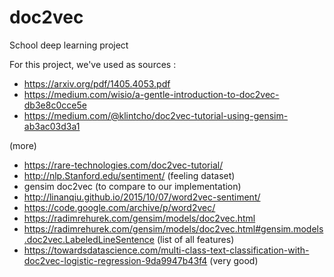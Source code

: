 # doc2vec
School deep learning project

For this project, we've used as sources :
- https://arxiv.org/pdf/1405.4053.pdf
- https://medium.com/wisio/a-gentle-introduction-to-doc2vec-db3e8c0cce5e
- https://medium.com/@klintcho/doc2vec-tutorial-using-gensim-ab3ac03d3a1

(more)
- https://rare-technologies.com/doc2vec-tutorial/
- http://nlp.Stanford.edu/sentiment/ (feeling dataset)
- gensim doc2vec (to compare to our implementation)
- http://linanqiu.github.io/2015/10/07/word2vec-sentiment/
- https://code.google.com/archive/p/word2vec/
- https://radimrehurek.com/gensim/models/doc2vec.html
- https://radimrehurek.com/gensim/models/doc2vec.html#gensim.models.doc2vec.LabeledLineSentence (list of all features)
- https://towardsdatascience.com/multi-class-text-classification-with-doc2vec-logistic-regression-9da9947b43f4 (very good)